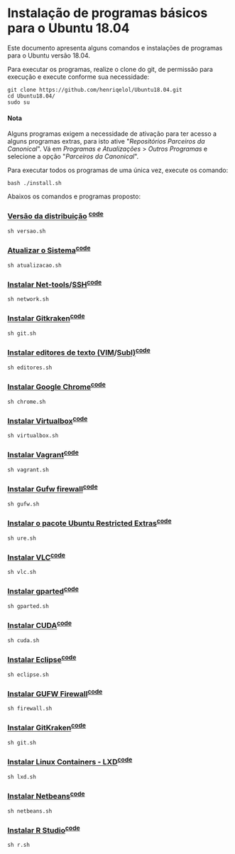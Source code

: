 # Instalação de programas básicos para o Ubuntu 18.04
Este documento apresenta alguns comandos e instalações de programas para o Ubuntu versão 18.04.

Para executar os programas, realize o clone do git, de permissão para execução e execute conforme sua necessidade:
~~~
git clone https://github.com/henriqelol/Ubuntu18.04.git
cd Ubuntu18.04/
sudo su
~~~

#### Nota
Alguns programas exigem a necessidade de ativação para ter acesso a alguns programas extras, para isto ative "*Repositórios Parceiros da Canonical*". Vá em *Programas e Atualizações* > *Outros Programas* e selecione a opção "*Parceiros da Canonical*".

Para executar todos os programas de uma única vez, execute os comando:
~~~
bash ./install.sh
~~~

Abaixos os comandos e programas proposto:

### [Versão da distribuição](https://linuxize.com/post/how-to-check-your-ubuntu-version/) <sup>[code](https://github.com/henriqelol/Ubuntu18.04/blob/master/versao.sh)</sup>
~~~
sh versao.sh
~~~

### [Atualizar o Sistema](https://www.cyberciti.biz/faq/how-do-i-update-ubuntu-linux-softwares/)<sup>[code](https://github.com/henriqelol/Ubuntu18.04/blob/master/atualizacao.sh)</sup>
~~~
sh atualizacao.sh
~~~

### [Instalar Net-tools](https://packages.debian.org/pt-br/sid/net-tools)/[SSH](https://www.ssh.com/ssh/command/)<sup>[code](https://github.com/henriqelol/Ubuntu18.04/blob/master/network.sh)</sup>
~~~
sh network.sh
~~~

### [Instalar Gitkraken](https://www.gitkraken.com/)<sup>[code](https://github.com/henriqelol/Ubuntu18.04/blob/master/git.sh)</sup>
~~~
sh git.sh
~~~

### [Instalar editores de texto (VIM](https://www.vim.org/)/[Subl)](https://www.sublimetext.com/)<sup>[code](https://github.com/henriqelol/Ubuntu18.04/blob/master/editores.sh)</sup>
~~~
sh editores.sh
~~~

### [Instalar Google Chrome](https://www.google.com/chrome/)<sup>[code](https://github.com/henriqelol/Ubuntu18.04/blob/master/chrome.sh)</sup>
~~~
sh chrome.sh
~~~

### [Instalar Virtualbox](https://www.virtualbox.org/)<sup>[code](https://github.com/henriqelol/Ubuntu18.04/blob/master/virtualbox.sh)</sup>
~~~
sh virtualbox.sh
~~~

### [Instalar Vagrant](https://www.vagrantup.com/)<sup>[code](https://github.com/henriqelol/Ubuntu18.04/blob/master/vagrant.sh)</sup>
~~~
sh vagrant.sh
~~~

### [Instalar Gufw firewall](http://www.gufw.org/)<sup>[code](https://github.com/henriqelol/Ubuntu18.04/blob/master/firewall.sh)</sup>
~~~
sh gufw.sh
~~~

### [Instalar o pacote Ubuntu Restricted Extras](https://packages.ubuntu.com/search?keywords=ubuntu-restricted-extras)<sup>[code](https://github.com/henriqelol/Ubuntu18.04/blob/master/ure.sh)</sup>
~~~
sh ure.sh 
~~~

### [Instalar VLC](https://www.videolan.org/)<sup>[code](https://github.com/henriqelol/Ubuntu18.04/blob/master/vlc.sh)</sup>
~~~
sh vlc.sh 
~~~

### [Instalar gparted](https://gparted.org/)<sup>[code](https://github.com/henriqelol/Ubuntu18.04/blob/master/gparted.sh)</sup>
~~~
sh gparted.sh
~~~

### [Instalar CUDA](https://developer.nvidia.com/cuda-zone)<sup>[code](https://github.com/henriqelol/Ubuntu18.04/blob/master/cuda.sh)</sup>
~~~
sh cuda.sh
~~~
### [Instalar Eclipse](https://www.eclipse.org)<sup>[code](https://github.com/henriqelol/Ubuntu18.04/blob/master/eclipse.sh)</sup>
~~~
sh eclipse.sh
~~~
### [Instalar GUFW Firewall](gufw.org/)<sup>[code](https://github.com/henriqelol/Ubuntu18.04/blob/master/firewall.sh)</sup>
~~~
sh firewall.sh
~~~
### [Instalar GitKraken](https://www.gitkraken.com/)<sup>[code](https://github.com/henriqelol/Ubuntu18.04/blob/master/git.sh)</sup>
~~~
sh git.sh
~~~
### [Instalar Linux Containers - LXD](https://linuxcontainers.org/lxd/)<sup>[code](https://github.com/henriqelol/Ubuntu18.04/blob/master/lxd.sh)</sup>
~~~
sh lxd.sh
~~~
### [Instalar Netbeans](https://netbeans.org/)<sup>[code](https://github.com/henriqelol/Ubuntu18.04/blob/master/netbeans.sh)</sup>
~~~
sh netbeans.sh
~~~
### [Instalar R Studio](https://www.rstudio.com)<sup>[code](https://github.com/henriqelol/Ubuntu18.04/blob/master/r.sh)</sup>
~~~
sh r.sh
~~~